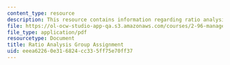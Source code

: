 ```yaml
---
content_type: resource
description: This resource contains information regarding ratio analysis group assignment.
file: https://ol-ocw-studio-app-qa.s3.amazonaws.com/courses/2-96-management-in-engineering-fall-2012/eeea62260e316824cc335ff75e70ff37_MIT2_96F12_assn01.pdf
file_type: application/pdf
resourcetype: Document
title: Ratio Analysis Group Assignment
uid: eeea6226-0e31-6824-cc33-5ff75e70ff37
---
```

